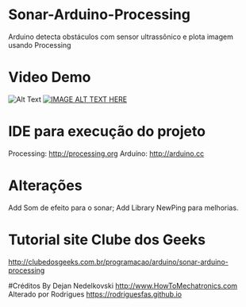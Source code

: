 # Sonar-Arduino-Processing
Arduino detecta obstáculos com sensor ultrassônico e plota imagem usando Processing

# Video Demo
![Alt Text]()
[![IMAGE ALT TEXT HERE](https://github.com/rodriguesfas/Sonar-Arduino-Processing/blob/master/img/sonar%2Barduino%2Bprocessing.png)](https://youtu.be/OtdGaX4BzaA)

# IDE para execução do projeto
Processing: http://processing.org
Arduíno: http://arduino.cc

# Alterações
Add Som de efeito para o sonar;
Add Library NewPing para melhorias.

# Tutorial site Clube dos Geeks
http://clubedosgeeks.com.br/programacao/arduino/sonar-arduino-processing

#Créditos
By Dejan Nedelkovski <http://www.HowToMechatronics.com>
Alterado por Rodrigues <https://rodriguesfas.github.io>
